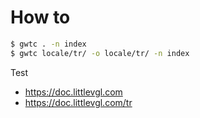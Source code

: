 # How to

```bash
$ gwtc . -n index
$ gwtc locale/tr/ -o locale/tr/ -n index
```

Test

- https://doc.littlevgl.com
- https://doc.littlevgl.com/tr
